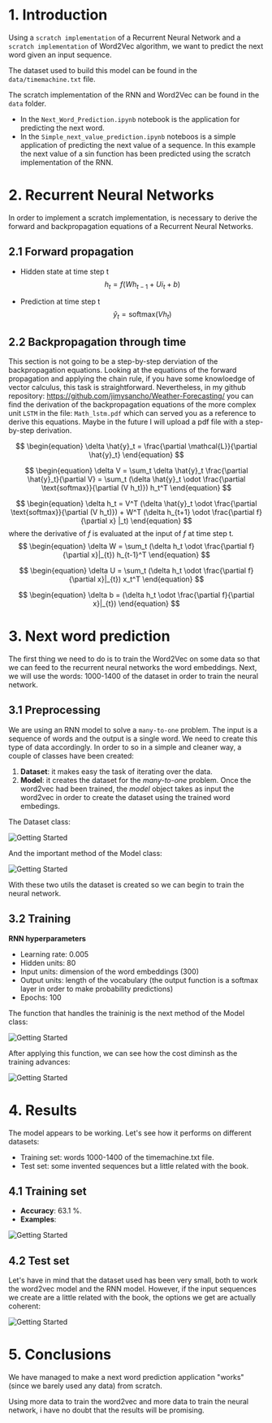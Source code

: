 # 1. Introduction

Using a `scratch implementation` of a Recurrent Neural Network and a `scratch implementation` of Word2Vec algorithm, we want to predict the next word given an input sequence. 

The dataset used to build this model can be found in the `data/timemachine.txt` file. 

The scratch implementation of the RNN and Word2Vec can be found in the `data` folder. 

* In the `Next_Word_Prediction.ipynb` notebook is the application for predicting the next word. 
* In the `Simple_next_value_prediction.ipynb` noteboos is a simple application of predicting the next value of a sequence. In this example the next value of a sin function has been predicted using the scratch implementation of the RNN. 


# 2. Recurrent Neural Networks
In order to implement a scratch implementation, is necessary to derive the forward and backpropagation equations of a Recurrent Neural Networks. 

## 2.1 Forward propagation
* Hidden state at time step t
$$
\begin{equation}
h_t = f(W h_{t-1} + U i_t + b)
\end{equation}
$$

* Prediction at time step t
$$
\begin{equation}
\hat{y}_t = \text{softmax}(V h_t)
\end{equation}
$$

## 2.2 Backpropagation through time

This section is not going to be a step-by-step derviation of the backpropagation equations. Looking at the equations of the forward propagation and applying the chain rule, if you have some knowloedge of vector calculus, this task is straightforward. Nevertheless, in my github repository: https://github.com/jimysancho/Weather-Forecasting/ you can find the derivation of the backpropagation equations of the  more complex unit `LSTM` in the file: `Math_lstm.pdf` which can served you as a reference to derive this equations. Maybe in the future I will upload a pdf file with a step-by-step derivation. 

$$
\begin{equation}
\delta \hat{y}_t = \frac{\partial \mathcal{L}}{\partial \hat{y}_t}
\end{equation}
$$

$$
\begin{equation}
\delta V = \sum_t \delta \hat{y}_t \frac{\partial \hat{y}_t}{\partial V} = \sum_t (\delta \hat{y}_t \odot \frac{\partial \text{softmax}}{\partial (V h_t)}) h_t^T
\end{equation}
$$

$$
\begin{equation}
\delta h_t = V^T (\delta \hat{y}_t \odot \frac{\partial \text{softmax}}{\partial (V h_t)}) + W^T (\delta h_{t+1} \odot \frac{\partial f}{\partial x} |_t)
\end{equation}
$$
where the derivative of $f$ is evaluated at the input of $f$ at time step t. 
$$
\begin{equation}
\delta W = \sum_t (\delta h_t \odot \frac{\partial f}{\partial x}|_{t}) h_{t-1}^T
\end{equation}
$$

$$
\begin{equation}
\delta U = \sum_t (\delta h_t \odot \frac{\partial f}{\partial x}|_{t}) x_t^T
\end{equation}
$$

$$
\begin{equation}
\delta b = (\delta h_t \odot \frac{\partial f}{\partial x}|_{t})
\end{equation}
$$

# 3. Next word prediction

The first thing we need to do is to train the Word2Vec on some data so that we can feed to the recurrent neural networks the word embeddings. 
Next, we will use the words: 1000-1400 of the dataset in order to train the neural network. 

## 3.1 Preprocessing 

We are using an RNN model to solve a `many-to-one` problem. The input is a sequence of words and the output is a single word. We need to create this type of data accordingly. In order to so in a simple and cleaner way, a couple of classes have been created: 

1. **Dataset**: it makes easy the task of iterating over the data. 
2. **Model**: it creates the dataset for the *many-to-one* problem. Once the word2vec had been trained, the *model* object takes as input the word2vec in order to create the dataset using the trained word embedings. 

The Dataset class: 

![Getting Started](./images/dataset_class.png)

And the important method of the Model class: 

![Getting Started](./images/create_dataset.png)

With these two utils the dataset is created so we can begin to train the neural network. 

## 3.2 Training

**RNN hyperparameters**
* Learning rate: 0.005
* Hidden units: 80
* Input units: dimension of the word embeddings (300)
* Output units: length of the vocabulary (the output function is a softmax layer in order to make probability predictions)
* Epochs: 100

The function that handles the traininig is the next method of the Model class: 

![Getting Started](./images/train_model.png)

After applying this function, we can see how the cost diminsh as the training advances: 

![Getting Started](./images/next_word_cost.png)


# 4. Results
The model appears to be working. Let's see how it performs on different datasets: 
* Training set: words 1000-1400 of the timemachine.txt file. 
* Test set: some invented sequences but a little related with the book. 

## 4.1 Training set
* **Accuracy**: 63.1 %. 
* **Examples**: 

![Getting Started](./images/train_examples.png)

## 4.2 Test set

Let's have in mind that the dataset used has been very small, both to work the word2vec model and the RNN model. However, if the input sequences we create are a little related with the book, the options we get are actually coherent: 

![Getting Started](./images/test_examples.png)

# 5. Conclusions

We have managed to make a next word prediction application "works" (since we barely used any data) from scratch. 

Using more data to train the word2vec and more data to train the neural network, i have no doubt that the results will be promising. 